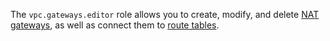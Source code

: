 The `vpc.gateways.editor` role allows you to create, modify, and delete [NAT gateways](../../../vpc/concepts/gateways.md), as well as connect them to [route tables](../../../vpc/concepts/routing.md#rt-vpc).

